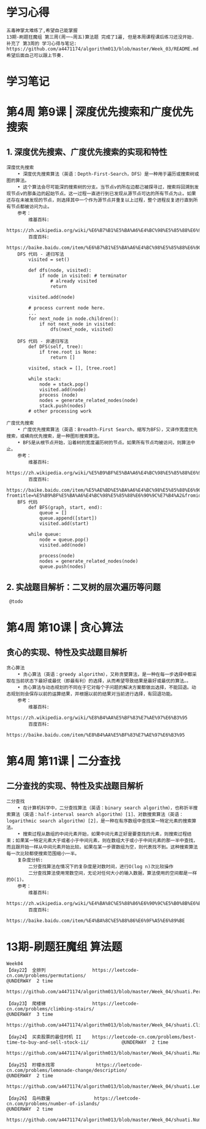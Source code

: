 # 学习心得
    五毒神掌太难练了,希望自己能掌握
    13期-刷题狂魔组 第三周(周一~周五)算法题 完成了1遍, 但是本周课程课后练习还没开始.
    补充了 第3周的 学习心得与笔记: https://github.com/a4471174/algorithm013/blob/master/Week_03/README.md
    希望后面自己可以跟上节奏.



# 学习笔记

# 第4周 第9课 | 深度优先搜索和广度优先搜索

##   1. 深度优先搜索、广度优先搜索的实现和特性
    深度优先搜索
        • 深度优先搜索算法（英语：Depth-First-Search，DFS）是一种用于遍历或搜索树或图的算法。
        • 这个算法会尽可能深的搜索树的分支。当节点v的所在边都己被探寻过，搜索将回溯到发现节点v的那条边的起始节点。这一过程一直进行到已发现从源节点可达的所有节点为止。如果还存在未被发现的节点，则选择其中一个作为源节点并重复以上过程，整个进程反复进行直到所有节点都被访问为止。
        参考：
            维基百科:
                https://zh.wikipedia.org/wiki/%E6%B7%B1%E5%BA%A6%E4%BC%98%E5%85%88%E6%90%9C%E7%B4%A2
            百度百科:
                https://baike.baidu.com/item/%E6%B7%B1%E5%BA%A6%E4%BC%98%E5%85%88%E6%90%9C%E7%B4%A2
        DFS 代码 - 递归写法
            visited = set()
            
            def dfs(node, visited):
                if node in visited: # terminator
                    # already visited
                    return
     
            visited.add(node)
            
            # process current node here.
            ...
            for next_node in node.children():
                if not next_node in visited:
                    dfs(next_node, visited)            
         
        DFS 代码 - 非递归写法
            def DFS(self, tree):
                if tree.root is None:
                    return []
            
            visited, stack = [], [tree.root]
            
            while stack:
                node = stack.pop()
                visited.add(node)
                process (node)
                nodes = generate_related_nodes(node)
                stack.push(nodes)
            # other processing work     
                            
    广度优先搜索
        • 广度优先搜索算法（英语：Breadth-First Search，缩写为BFS），又译作宽度优先搜索，或横向优先搜索，是一种图形搜索算法。
        • BFS是从根节点开始，沿着树的宽度遍历树的节点。如果所有节点均被访问，则算法中止。
        参考：
            维基百科:
                https://zh.wikipedia.org/wiki/%E5%B9%BF%E5%BA%A6%E4%BC%98%E5%85%88%E6%90%9C%E7%B4%A2
            百度百科:
                https://baike.baidu.com/item/%E5%AE%BD%E5%BA%A6%E4%BC%98%E5%85%88%E6%90%9C%E7%B4%A2/5224802?fromtitle=%E5%B9%BF%E5%BA%A6%E4%BC%98%E5%85%88%E6%90%9C%E7%B4%A2&fromid=2148012
        BFS 代码
            def BFS(graph, start, end):
                queue = []
                queue.append([start])
                visited.add(start)
            
            while queue:
                node = queue.pop()
                visited.add(node)
                
                process(node)
                nodes = generate_related_nodes(node)
                queue.push(nodes)    
            
##   2. 实战题目解析：二叉树的层次遍历等问题
     @todo
    

# 第4周 第10课 | 贪心算法

##   贪心的实现、特性及实战题目解析
    贪心算法
        • 贪心算法（英语：greedy algorithm），又称贪婪算法，是一种在每一步选择中都采取在当前状态下最好或最优（即最有利）的选择，从而希望导致结果是最好或最优的算法。。
        • 贪心算法与动态规划的不同在于它对每个子问题的解决方案都做出选择，不能回退。动态规划则会保存以前的运算结果，并根据以前的结果对当前进行选择，有回退功能。
        参考：
            维基百科:
                https://zh.wikipedia.org/wiki/%E8%B4%AA%E5%BF%83%E7%AE%97%E6%B3%95
            百度百科:
                https://baike.baidu.com/item/%E8%B4%AA%E5%BF%83%E7%AE%97%E6%B3%95

# 第4周 第11课 | 二分查找

##   二分查找的实现、特性及实战题目解析
    二分查找
        • 在计算机科学中，二分查找算法（英语：binary search algorithm），也称折半搜索算法（英语：half-interval search algorithm）[1]、对数搜索算法（英语：logarithmic search algorithm）[2]，是一种在有序数组中查找某一特定元素的搜索算法。
        • 搜索过程从数组的中间元素开始，如果中间元素正好是要查找的元素，则搜索过程结束；如果某一特定元素大于或者小于中间元素，则在数组大于或小于中间元素的那一半中查找，而且跟开始一样从中间元素开始比较。如果在某一步骤数组为空，则代表找不到。这种搜索算法每一次比较都使搜索范围缩小一半。
        复杂度分析:
            二分查找算法在情况下的复杂度是对数时间，进行O(log n)次比较操作
            二分查找算法使用常数空间，无论对任何大小的输入数据，算法使用的空间都是一样的O(1)。
        参考：
            维基百科:
                https://zh.wikipedia.org/wiki/%E4%BA%8C%E5%88%86%E6%90%9C%E5%B0%8B%E6%BC%94%E7%AE%97%E6%B3%95
            百度百科:
                https://baike.baidu.com/item/%E4%BA%8C%E5%88%86%E6%9F%A5%E6%89%BE


# 13期-刷题狂魔组 算法题
    Week04
    【day22】 全排列				    https://leetcode-cn.com/problems/permutations/								    @UNDERWAY  2 time
                                    https://github.com/a4471174/algorithm013/blob/master/Week_04/shuati.Permutations.java
                                    
    【day23】 爬楼梯				    https://leetcode-cn.com/problems/climbing-stairs/								@UNDERWAY  3 time
                                    https://github.com/a4471174/algorithm013/blob/master/Week_04/shuati.ClimbStairs2.java
                                    
    【day24】 买卖股票的最佳时机 II	https://leetcode-cn.com/problems/best-time-to-buy-and-sell-stock-ii/			@UNDERWAY  2 time
                                    https://github.com/a4471174/algorithm013/blob/master/Week_04/shuati.MaxProfit.java
                                    
    【day25】 柠檬水找零			    https://leetcode-cn.com/problems/lemonade-change/description/					@UNDERWAY  2 time
                                    https://github.com/a4471174/algorithm013/blob/master/Week_04/shuati.LemonadeChange.java
                                    
    【day26】 岛屿数量		        https://leetcode-cn.com/problems/number-of-islands/								@UNDERWAY  2 time
                                    https://github.com/a4471174/algorithm013/blob/master/Week_04/shuati.NumIslands.java